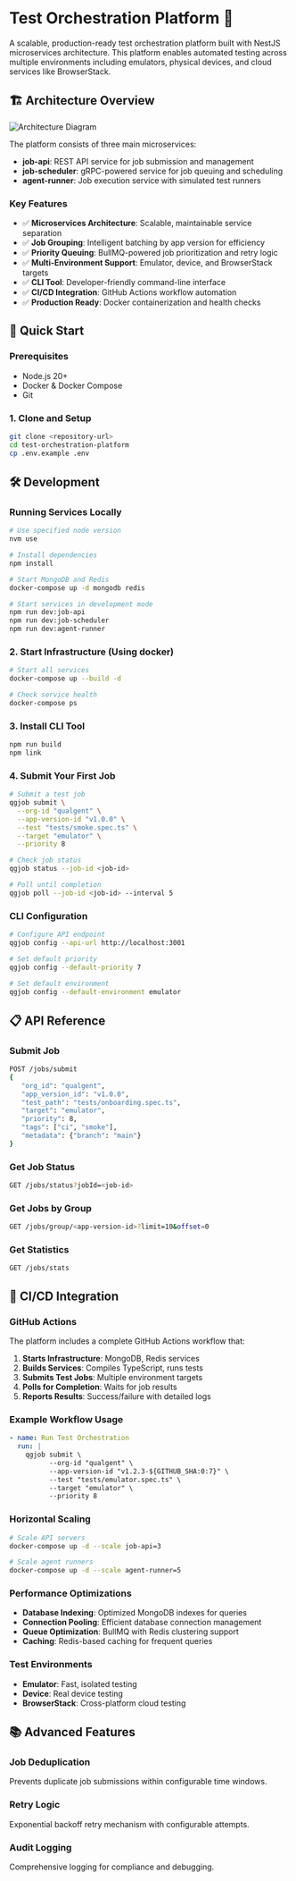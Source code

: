 # Test Orchestration Platform 🚀

A scalable, production-ready test orchestration platform built with NestJS microservices architecture. This platform enables automated testing across multiple environments including emulators, physical devices, and cloud services like BrowserStack.

## 🏗️ Architecture Overview
![Architecture Diagram](./docs/architecture.png)

The platform consists of three main microservices:

- **job-api**: REST API service for job submission and management
- **job-scheduler**: gRPC-powered service for job queuing and scheduling
- **agent-runner**: Job execution service with simulated test runners

### Key Features

- ✅ **Microservices Architecture**: Scalable, maintainable service separation
- ✅ **Job Grouping**: Intelligent batching by app version for efficiency
- ✅ **Priority Queuing**: BullMQ-powered job prioritization and retry logic
- ✅ **Multi-Environment Support**: Emulator, device, and BrowserStack targets
- ✅ **CLI Tool**: Developer-friendly command-line interface
- ✅ **CI/CD Integration**: GitHub Actions workflow automation
- ✅ **Production Ready**: Docker containerization and health checks

## 🚀 Quick Start

### Prerequisites

- Node.js 20+
- Docker & Docker Compose
- Git

### 1. Clone and Setup

```bash
git clone <repository-url>
cd test-orchestration-platform
cp .env.example .env
```

## 🛠️ Development

### Running Services Locally

```bash
# Use specified node version
nvm use

# Install dependencies
npm install

# Start MongoDB and Redis
docker-compose up -d mongodb redis

# Start services in development mode
npm run dev:job-api
npm run dev:job-scheduler
npm run dev:agent-runner

```

### 2. Start Infrastructure (Using docker)

```bash
# Start all services
docker-compose up --build -d

# Check service health
docker-compose ps
```

### 3. Install CLI Tool

```bash
npm run build
npm link
```

### 4. Submit Your First Job

```bash
# Submit a test job
qgjob submit \
  --org-id "qualgent" \
  --app-version-id "v1.0.0" \
  --test "tests/smoke.spec.ts" \
  --target "emulator" \
  --priority 8

# Check job status
qgjob status --job-id <job-id>

# Poll until completion
qgjob poll --job-id <job-id> --interval 5
```

### CLI Configuration

```bash
# Configure API endpoint
qgjob config --api-url http://localhost:3001

# Set default priority
qgjob config --default-priority 7

# Set default environment
qgjob config --default-environment emulator
```

## 📋 API Reference

### Submit Job
```bash
POST /jobs/submit
{
   "org_id": "qualgent",
   "app_version_id": "v1.0.0",
   "test_path": "tests/onboarding.spec.ts",
   "target": "emulator",
   "priority": 8,
   "tags": ["ci", "smoke"],
   "metadata": {"branch": "main"}
}

```

### Get Job Status
```bash
GET /jobs/status?jobId=<job-id>
```

### Get Jobs by Group
```bash
GET /jobs/group/<app-version-id>?limit=10&offset=0
```

### Get Statistics
```bash
GET /jobs/stats
```

## 🔄 CI/CD Integration

### GitHub Actions

The platform includes a complete GitHub Actions workflow that:

1. **Starts Infrastructure**: MongoDB, Redis services
2. **Builds Services**: Compiles TypeScript, runs tests
3. **Submits Test Jobs**: Multiple environment targets
4. **Polls for Completion**: Waits for job results
5. **Reports Results**: Success/failure with detailed logs

### Example Workflow Usage

```yaml
- name: Run Test Orchestration
  run: |
    qgjob submit \
          --org-id "qualgent" \
          --app-version-id "v1.2.3-${GITHUB_SHA:0:7}" \
          --test "tests/emulator.spec.ts" \
          --target "emulator" \
          --priority 8
```

### Horizontal Scaling

```bash
# Scale API servers
docker-compose up -d --scale job-api=3

# Scale agent runners
docker-compose up -d --scale agent-runner=5
```

### Performance Optimizations

- **Database Indexing**: Optimized MongoDB indexes for queries
- **Connection Pooling**: Efficient database connection management
- **Queue Optimization**: BullMQ with Redis clustering support
- **Caching**: Redis-based caching for frequent queries

### Test Environments
- **Emulator**: Fast, isolated testing
- **Device**: Real device testing
- **BrowserStack**: Cross-platform cloud testing

## 📚 Advanced Features

### Job Deduplication
Prevents duplicate job submissions within configurable time windows.

### Retry Logic
Exponential backoff retry mechanism with configurable attempts.

### Audit Logging
Comprehensive logging for compliance and debugging.
